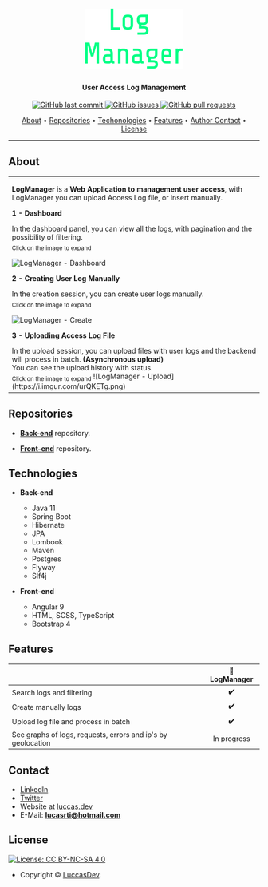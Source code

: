 <h1 align="center">
  <br>
  <a href="https://github.com/luccasdev/log-manager-backend"><img src="https://raw.githubusercontent.com/luccasdev/log-manager-frontend/8fe0ae8c5e0006b8d7cf823ad4c0f84f5eacc70e/src/assets/svg/logmanager-logo.svg" alt="ArminC AutoExec"></a>
</h1>

<h4 align="center">User Access Log Management</h4>


<p align="center">
    <a href="https://github.com/luccasdev/log-manager-backend/commits/master">
    <img src="https://img.shields.io/github/last-commit/luccasdev/log-manager-backend?style=flat-square&logo=github&logoColor=white"
         alt="GitHub last commit">
    <a href="https://github.com/luccasdev/log-manager-backend/issues">
    <img src="https://img.shields.io/github/issues-raw/luccasdev/log-manager-backend?style=flat-square&logo=github&logoColor=white"
         alt="GitHub issues">
    <a href="https://github.com/luccasdev/log-manager-backend/pulls">
    <img src="https://img.shields.io/github/issues-pr-raw/luccasdev/log-manager-backend?style=flat-square&logo=github&logoColor=white"
         alt="GitHub pull requests">
</p>
      
<p align="center">
  <a href="#about">About</a> •
  <a href="#repositories">Repositories</a> •
  <a href="#technologies">Techonologies</a> •
  <a href="#features">Features</a> •
  <a href="#contact">Author Contact</a> •
  <a href="#license">License</a>
</p>

---

## About

<table>
<tr>
<td>
  
**LogManager** is a **Web Application to management user access**, with LogManager you can upload Access Log file, or insert manually.

<p><b>1 - Dashboard</b></p>
<span>In the dashboard panel, you can view all the logs, with pagination and the possibility of filtering.</span><br>
<sub>Click on the image to expand</sub>

![LogManager - Dashboard](https://i.imgur.com/EzNTJJh.png)

<p><b>2 - Creating User Log Manually</b></p>
<span>In the creation session, you can create user logs manually.</span><br>
<sub>Click on the image to expand</sub>

![LogManager - Create](https://i.imgur.com/zth4KxR.png)

<p><b>3 - Uploading Access Log File</b></p>
<span>In the upload session, you can upload files with user logs and the backend will process in batch. <b>(Asynchronous upload)</b></span><br>
<span>You can see the upload history with status.</span><br>
<sub>Click on the image to expand</sub>
![LogManager - Upload](https://i.imgur.com/urQKETg.png)


</td>
</tr>
</table>

## Repositories

* **[Back-end](https://github.com/luccasdev/log-manager-backend)** repository.

* **[Front-end](https://github.com/luccasdev/log-manager-frontend)** repository.

## Technologies

* **Back-end**
  * Java 11
  * Spring Boot
  * Hibernate
  * JPA
  * Lombook
  * Maven
  * Postgres
  * Flyway
  * Slf4j
  
* **Front-end**
  * Angular 9
  * HTML, SCSS, TypeScript
  * Bootstrap 4

## Features

|                            | 🔰 LogManager  |
| -------------------------- | :----------------: |
| Search logs and filtering                   |         ✔️         |
| Create manually logs                        |         ✔️         |
| Upload log file and process in batch        |         ✔️         |
| See graphs of logs, requests, errors and ip's by geolocation |         In progress        |


## Contact
- [LinkedIn](https://www.linkedin.com/in/lucasrsouza-ti/)
- [Twitter](https://twitter.com/lucasrdev)
- Website at [luccas.dev](https://luccas.dev)
- E-Mail: **lucasrti@hotmail.com**

## License

[![License: CC BY-NC-SA 4.0](https://img.shields.io/badge/License-CC%20BY--NC--SA%204.0-orange.svg?style=flat-square)](https://creativecommons.org/licenses/by-nc-sa/4.0/)

- Copyright © [LuccasDev](https://luccas.dev "Luccas Directory Database").
